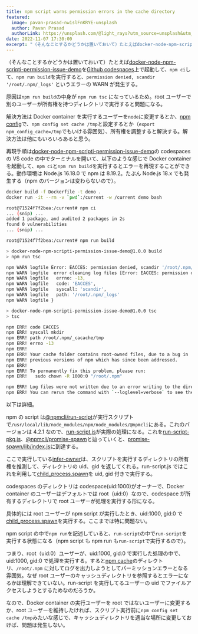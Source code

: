 ```yaml
---
title: npm script warns permission errors in the cache directory
featured:
  image: pavan-prasad-nw1slFnKRYE-unsplash
  author: Pavan Prasad
  authorLink: https://unsplash.com/@light_rays?utm_source=unsplash&utm_medium=referral&utm_content=creditCopyText
date: 2022-11-07 17:30:00
excerpt: "（そんなことするかどうかは置いておいて）たとえばdocker-node-npm-scripti-permission-issue-demoをGithub codespaces上で起動して、`npm ci`して、`npm run build`を実行すると、`permission denied, scandir '/root/.npm/_logs'` というエラーのWARNが発生する。"
---
```


（そんなことするかどうかは置いておいて）たとえば[docker-node-npm-scripti-permission-issue-demo](https://github.com/memolog/docker-node-npm-scripti-permission-issue-demo)を[Github codespaces](https://github.co.jp/features/codespaces)上で起動して、`npm ci`して、`npm run build`を実行すると、`permission denied, scandir '/root/.npm/_logs'` というエラーの WARN が発生する。

原因は`npm run build`の中身が `npm run tsc` になっているため。root ユーザーで別のユーザーが所有権を持つディレクトリで実行すると問題になる。

解決方法は Docker container を実行するユーザーを`node`に変更するとか、[npm config](https://docs.npmjs.com/cli/v6/using-npm/config#cache)で、`npm config set cache /tmp`と設定するとか（`export npm_config_cache=/tmp`でもいける雰囲気）、所有権を調整すると解決する。解決方法は他にもいろいろあると思う。

再現手順は[docker-node-npm-scripti-permission-issue-demo](https://github.com/memolog/docker-node-npm-scripti-permission-issue-demo)の codespaces の VS code の中でターミナルを開いて、以下のような感じで Docker container を起動して、`npm ci`と`npm run build`を実行するとエラーを再現することができる。動作環境は Node.js 16.18.0 で npm は 8.19.2。たぶん Node.js 18.x でも発生する（npm のバージョンは変わらないので）。

```bash
docker build -f Dockerfile -t demo .
docker run -it --rm -v `pwd`:/current -w /current demo bash
```

```bash
root@71524f7f2bea:/current# npm ci
... (snip) ...
added 1 package, and audited 2 packages in 2s
found 0 vulnerabilities
... (snip) ...
```

```bash
root@71524f7f2bea:/current# npm run build

> docker-node-npm-scripti-permission-issue-demo@1.0.0 build
> npm run tsc

npm WARN logfile Error: EACCES: permission denied, scandir '/root/.npm/_logs'
npm WARN logfile  error cleaning log files [Error: EACCES: permission denied, scandir '/root/.npm/_logs'] {
npm WARN logfile   errno: -13,
npm WARN logfile   code: 'EACCES',
npm WARN logfile   syscall: 'scandir',
npm WARN logfile   path: '/root/.npm/_logs'
npm WARN logfile }

> docker-node-npm-scripti-permission-issue-demo@1.0.0 tsc
> tsc

npm ERR! code EACCES
npm ERR! syscall mkdir
npm ERR! path /root/.npm/_cacache/tmp
npm ERR! errno -13
npm ERR!
npm ERR! Your cache folder contains root-owned files, due to a bug in
npm ERR! previous versions of npm which has since been addressed.
npm ERR!
npm ERR! To permanently fix this problem, please run:
npm ERR!   sudo chown -R 1000:0 "/root/.npm"

npm ERR! Log files were not written due to an error writing to the directory: /root/.npm/_logs
npm ERR! You can rerun the command with `--loglevel=verbose` to see the logs in your terminal
```

以下は詳細。

npm の script は[@npmcli/run-script](https://github.com/npm/run-script)が実行スクリプトで`/usr/local/lib/node_modules/npm/node_modules/@npmcli`にある。これのバージョンは 4.2.1 なので、[run-script.js](https://github.com/npm/run-script/blob/v4.2.1/lib/run-script.js)が実際の処理になる。これを[run-script-pkg.js](https://github.com/npm/run-script/blob/v4.2.1/lib/run-script-pkg.js)、[@npmcli/promise-spawn](https://github.com/npm/promise-spawn)と辿っていくと、[promise-spawn/lib/index.js](https://github.com/npm/promise-spawn/blob/v3.0.0/lib/index.js)に到達する。

ここで実行している[infer-owner](https://github.com/npm/infer-owner)は、スクリプトを実行するディレクトリの所有権を推測して、ディレクトリの uid、gid を返してくれる。run-script.js ではこれを利用して[child_process.spawn](https://nodejs.org/docs/latest-v16.x/api/child_process.html#child_processspawncommand-args-options)を uid, gid 付きで実行する。

codespaces のディレクトリは codespace(uid:1000)がオーナーで、Docker container のユーザーはデフォルトでは root（uid:0）なので、codespace が所有するディレクトリで root ユーザーが処理を実行する形になる。

具体的には root ユーザーが npm script が実行したとき、uid:1000, gid:0 で[child_process.spawn](https://nodejs.org/docs/latest-v16.x/api/child_process.html#child_processspawncommand-args-options)を実行する。ここまでは特に問題ない。

npm script の中で`npm run`を記述していると、`run-script`の中で`run-script`を実行する状態になる（npm script も npm run も`run-script`で実行するので）。

つまり、root（uid:0）ユーザーが、uid:1000, gid:0 で実行した処理の中で、uid:1000, gid:0 で処理を実行する。すると[npm cache](https://docs.npmjs.com/cli/v8/commands/npm-cache#configuration)のディレクトリ、`/root/.npm` に対してログを出力しようとしてパーミッションエラーとなる雰囲気。なぜ root ユーザーのキャッシュディレクトリを参照するとエラーになるかは理解できていない。run-script を実行してるユーザーの uid でファイルアクセスしようとするためなのだろうか。

なので、Docker container の実行ユーザーを root ではないユーザーに変更するか、root ユーザーを維持したければ、スクリプト実行前に`npm config set cache /tmp`みたいな感じで、キャッシュディレクトリを適当な場所に変更しておけば、問題は発生しない。

